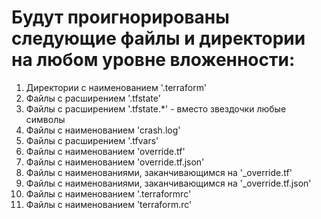 # Будут проигнорированы следующие файлы и директории на любом уровне вложенности:
1. Директории с наименованием '.terraform'
2. Файлы с расширением '.tfstate'
3. Файлы с расширением '.tfstate.*' - вместо звездочки любые символы
4. Файлы с наименованием 'crash.log' 
5. Файлы с расширением '.tfvars'
6. Файлы с наименованием 'override.tf' 
7. Файлы с наименованием 'override.tf.json'
8. Файлы с наименованиями, заканчивающимся на '_override.tf' 
9. Файлы с наименованиями, заканчивающимся на '_override.tf.json' 
10. Файлы с наименованием '.terraformrc'
11. Файлы с наименованием 'terraform.rc'   
